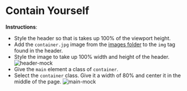 # Contain Yourself

**Instructions**: 
* Style the header so that is takes up 100% of the viewport height. 
* Add the `container.jpg` image from the [images folder](./images/) to the `img` tag found in the header.
* Style the image to take up 100% width and height of the header. 
![header-mock](/images/header.png)
* Give the `main` element a class of `container`. 
* Select the `container` class. Give it a width of 80% and center it in the middle of the page.
![main-mock](/lessons/1-UI-basic-tasks/images/main.png)

